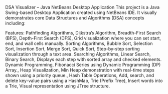 DSA Visualizer – Java NetBeans Desktop Application
This project is a Java Swing-based Desktop Application created using NetBeans IDE. It visually demonstrates core Data Structures and Algorithms (DSA) concepts including:

Features:
Pathfinding Algorithms,
Dijkstra’s Algorithm,
Breadth-First Search (BFS),
Depth-First Search (DFS),
Grid visualization where you can set start, end, and wall cells manually.
Sorting Algorithms,
Bubble Sort,
Selection Sort,
Insertion Sort,
Merge Sort,
Quick Sort,
Step-by-step sorting visualization through a text area.
Searching Algorithms,
Linear Search,
Binary Search,
Displays each step with sorted array and checked elements.
Dynamic Programming,
Fibonacci Series using Dynamic Programming (DP) Array.,
Heap Visualization,
Min Heap demonstration with real-time steps shown using a priority queue.,
Hash Table Operations,
Add, search, and delete key-value pairs using a HashMap,
Trie (Prefix Tree),
Insert words into a Trie,
Visual representation using JTree structure.

